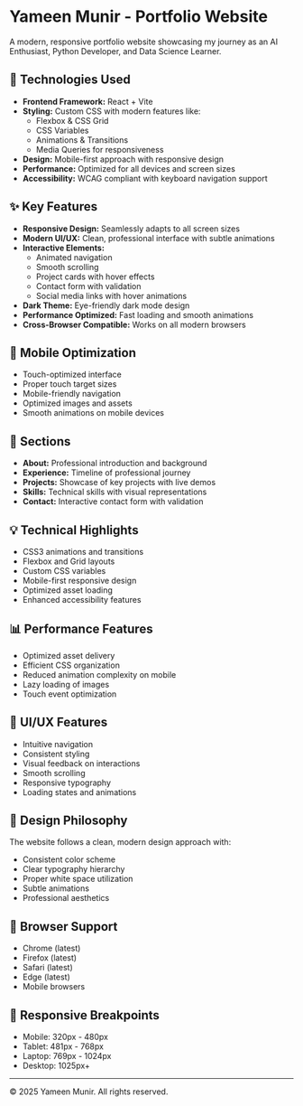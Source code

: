 # Yameen Munir - Portfolio Website

A modern, responsive portfolio website showcasing my journey as an AI Enthusiast, Python Developer, and Data Science Learner.

## 🚀 Technologies Used

- **Frontend Framework:** React + Vite
- **Styling:** Custom CSS with modern features like:
  - Flexbox & CSS Grid
  - CSS Variables
  - Animations & Transitions
  - Media Queries for responsiveness
- **Design:** Mobile-first approach with responsive design
- **Performance:** Optimized for all devices and screen sizes
- **Accessibility:** WCAG compliant with keyboard navigation support

## ✨ Key Features

- **Responsive Design:** Seamlessly adapts to all screen sizes
- **Modern UI/UX:** Clean, professional interface with subtle animations
- **Interactive Elements:**
  - Animated navigation
  - Smooth scrolling
  - Project cards with hover effects
  - Contact form with validation
  - Social media links with hover animations
- **Dark Theme:** Eye-friendly dark mode design
- **Performance Optimized:** Fast loading and smooth animations
- **Cross-Browser Compatible:** Works on all modern browsers

## 📱 Mobile Optimization

- Touch-optimized interface
- Proper touch target sizes
- Mobile-friendly navigation
- Optimized images and assets
- Smooth animations on mobile devices

## 🎯 Sections

- **About:** Professional introduction and background
- **Experience:** Timeline of professional journey
- **Projects:** Showcase of key projects with live demos
- **Skills:** Technical skills with visual representations
- **Contact:** Interactive contact form with validation

## 💡 Technical Highlights

- CSS3 animations and transitions
- Flexbox and Grid layouts
- Custom CSS variables
- Mobile-first responsive design
- Optimized asset loading
- Enhanced accessibility features

## 📊 Performance Features

- Optimized asset delivery
- Efficient CSS organization
- Reduced animation complexity on mobile
- Lazy loading of images
- Touch event optimization

## 🌟 UI/UX Features

- Intuitive navigation
- Consistent styling
- Visual feedback on interactions
- Smooth scrolling
- Responsive typography
- Loading states and animations

## 🎨 Design Philosophy

The website follows a clean, modern design approach with:
- Consistent color scheme
- Clear typography hierarchy
- Proper white space utilization
- Subtle animations
- Professional aesthetics

## 🔧 Browser Support

- Chrome (latest)
- Firefox (latest)
- Safari (latest)
- Edge (latest)
- Mobile browsers

## 📱 Responsive Breakpoints

- Mobile: 320px - 480px
- Tablet: 481px - 768px
- Laptop: 769px - 1024px
- Desktop: 1025px+

---
© 2025 Yameen Munir. All rights reserved.

